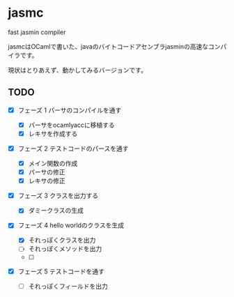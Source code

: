 # jasmc

fast jasmin compiler

jasmcはOCamlで書いた、javaのバイトコードアセンブラjasminの高速なコンパイラです。

現状はとりあえず、動かしてみるバージョンです。

## TODO

- [x] フェーズ 1 パーサのコンパイルを通す

    - [x] パーサをocamlyaccに移植する
    - [x] レキサを作成する

- [x] フェーズ 2 テストコードのパースを通す
	- [x] メイン関数の作成
    - [x] パーサの修正
    - [x] レキサの修正

- [x] フェーズ 3 クラスを出力する
    - [x] ダミークラスの生成

- [x] フェーズ 4 hello worldのクラスを生成
    - [x] それっぽくクラスを出力
    - [ ] それっぽくメソッドを出力
    - [ ] 

- [x] フェーズ 5 テストコードを通す
    - [ ] それっぽくフィールドを出力
